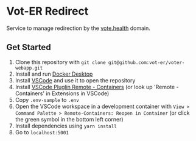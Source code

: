 # Vot-ER Redirect

Service to manage redirection by the [vote.health](vote.health) domain.

## Get Started

1. Clone this repository with `git clone git@github.com:vot-er/voter-webapp.git`
2. Install and run [Docker Desktop](https://www.docker.com/products/docker-desktop)
3. Install [VSCode](https://code.visualstudio.com/) and use it to open the repository
4. Install [VSCode Pluglin Remote - Containers](https://marketplace.visualstudio.com/items?itemName=ms-vscode-remote.remote-containers) (or look up 'Remote - Containers' in Extensions in VSCode)
5. Copy `.env-sample` to `.env`
6. Open the VSCode workspace in a development container with `View > Command Palette > Remote-Containers: Reopen in Container` (or click the green symbol in the bottom left corner)
7. Install dependencies using `yarn install`
8. Go to `localhost:5001`
